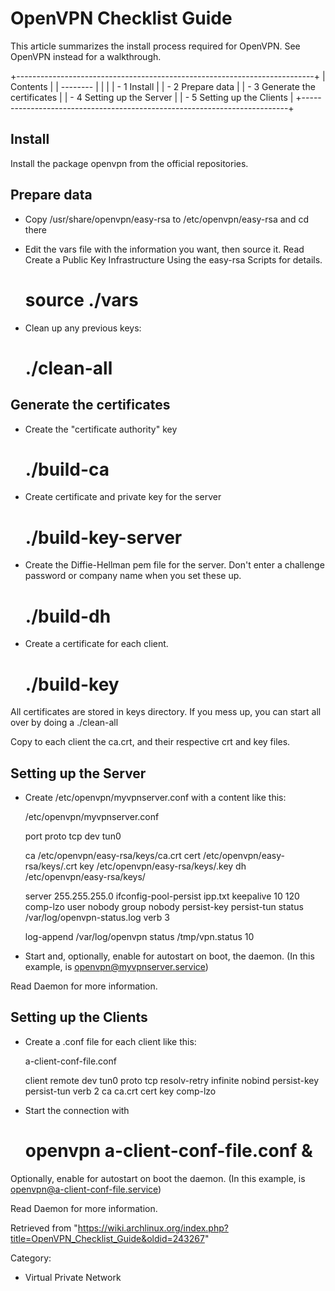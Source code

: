 OpenVPN Checklist Guide
=======================

  
 This article summarizes the install process required for OpenVPN. See
OpenVPN instead for a walkthrough.

+--------------------------------------------------------------------------+
| Contents                                                                 |
| --------                                                                 |
|                                                                          |
| -   1 Install                                                            |
| -   2 Prepare data                                                       |
| -   3 Generate the certificates                                          |
| -   4 Setting up the Server                                              |
| -   5 Setting up the Clients                                             |
+--------------------------------------------------------------------------+

Install
-------

Install the package openvpn from the official repositories.

Prepare data
------------

-   Copy /usr/share/openvpn/easy-rsa to /etc/openvpn/easy-rsa and cd
    there
-   Edit the vars file with the information you want, then source it.
    Read Create a Public Key Infrastructure Using the easy-rsa Scripts
    for details.

    # source ./vars

-   Clean up any previous keys:

    # ./clean-all

Generate the certificates
-------------------------

-   Create the "certificate authority" key

    #  ./build-ca

-   Create certificate and private key for the server

    #  ./build-key-server <server-name>

-   Create the Diffie-Hellman pem file for the server. Don't enter a
    challenge password or company name when you set these up.

    #  ./build-dh

-   Create a certificate for each client.

    # ./build-key <client-name>

All certificates are stored in keys directory. If you mess up, you can
start all over by doing a ./clean-all

Copy to each client the ca.crt, and their respective crt and key files.

Setting up the Server
---------------------

-   Create /etc/openvpn/myvpnserver.conf with a content like this:

    /etc/openvpn/myvpnserver.conf

    port <port>
    proto tcp
    dev tun0

    ca /etc/openvpn/easy-rsa/keys/ca.crt
    cert /etc/openvpn/easy-rsa/keys/<server-name>.crt
    key /etc/openvpn/easy-rsa/keys/<server-name>.key
    dh /etc/openvpn/easy-rsa/keys/<your pem file>

    server <desired base ip> 255.255.255.0
    ifconfig-pool-persist ipp.txt
    keepalive 10 120
    comp-lzo
    user nobody
    group nobody
    persist-key
    persist-tun
    status /var/log/openvpn-status.log
    verb 3

    log-append /var/log/openvpn
    status /tmp/vpn.status 10

-   Start and, optionally, enable for autostart on boot, the daemon. (In
    this example, is openvpn@myvpnserver.service)

Read Daemon for more information.

Setting up the Clients
----------------------

-   Create a .conf file for each client like this:

    a-client-conf-file.conf

    client
    remote <server> <port>
    dev tun0
    proto tcp
    resolv-retry infinite
    nobind
    persist-key
    persist-tun
    verb 2
    ca ca.crt
    cert <client crt file with full path>
    key <client key file with full path>
    comp-lzo

-   Start the connection with

    # openvpn a-client-conf-file.conf &

Optionally, enable for autostart on boot the daemon. (In this example,
is openvpn@a-client-conf-file.service)

Read Daemon for more information.

Retrieved from
"https://wiki.archlinux.org/index.php?title=OpenVPN_Checklist_Guide&oldid=243267"

Category:

-   Virtual Private Network
